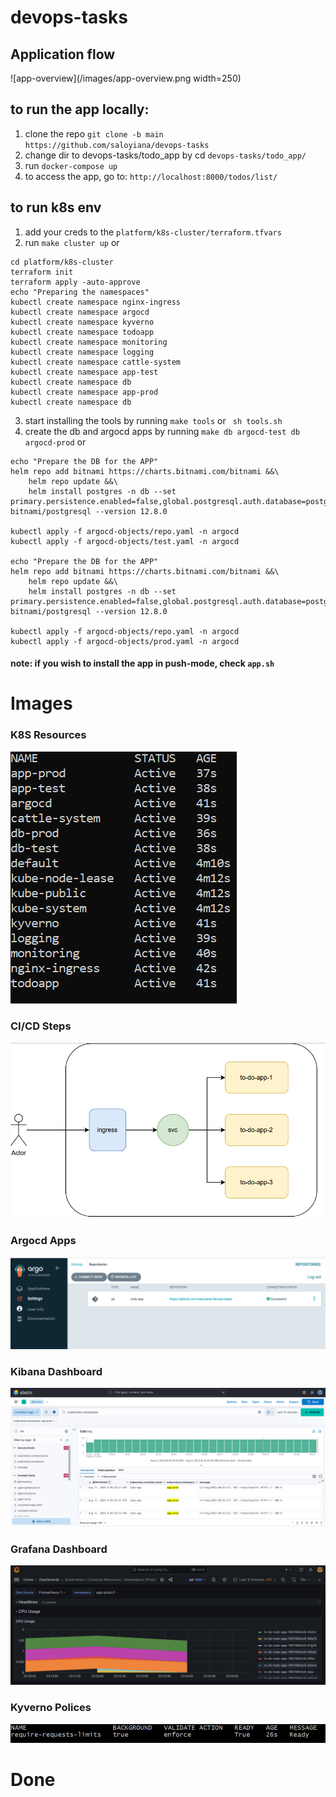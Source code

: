 # devops-tasks

## Application flow

![app-overview](/images/app-overview.png width=250)   

## to run the app locally: 
1. clone the repo `git clone -b main https://github.com/saloyiana/devops-tasks`   
2. change dir to devops-tasks/todo_app by cd `devops-tasks/todo_app/`   
3. run `docker-compose up`   
4. to access the app, go to: `http://localhost:8000/todos/list/`   

## to run k8s env
1. add your creds to the `platform/k8s-cluster/terraform.tfvars`
2. run `make cluster up` or 
```
cd platform/k8s-cluster
terraform init
terraform apply -auto-approve 
echo "Preparing the namespaces"
kubectl create namespace nginx-ingress
kubectl create namespace argocd
kubectl create namespace kyverno
kubectl create namespace todoapp
kubectl create namespace monitoring
kubectl create namespace logging
kubectl create namespace cattle-system
kubectl create namespace app-test
kubectl create namespace db
kubectl create namespace app-prod
kubectl create namespace db
```
3. start installing the tools by running `make tools` or ` sh tools.sh`
4. create the db and argocd apps by running `make db argocd-test db argocd-prod` or 
```
echo "Prepare the DB for the APP"
helm repo add bitnami https://charts.bitnami.com/bitnami &&\
    helm repo update &&\
    helm install postgres -n db --set primary.persistence.enabled=false,global.postgresql.auth.database=postgres,global.postgresql.auth.postgresPassword=postgres,global.postgresql.auth.username=postgres,tls.preferServerCiphers=false,readReplicas.persistence.enabled=false,serviceAccount.automountServiceAccountToken=false bitnami/postgresql --version 12.8.0

kubectl apply -f argocd-objects/repo.yaml -n argocd
kubectl apply -f argocd-objects/test.yaml -n argocd

echo "Prepare the DB for the APP"
helm repo add bitnami https://charts.bitnami.com/bitnami &&\
    helm repo update &&\
    helm install postgres -n db --set primary.persistence.enabled=false,global.postgresql.auth.database=postgres,global.postgresql.auth.postgresPassword=postgres,global.postgresql.auth.username=postgres,tls.preferServerCiphers=false,readReplicas.persistence.enabled=false,serviceAccount.automountServiceAccountToken=false bitnami/postgresql --version 12.8.0

kubectl apply -f argocd-objects/repo.yaml -n argocd
kubectl apply -f argocd-objects/prod.yaml -n argocd
```
#### note: if you wish to install the app in push-mode, check `app.sh`

# Images
### K8S Resources
![k8s-ns](/images/k8s-ns.png)   

### CI/CD Steps
![app-overview](images/app-overview.png)   

### Argocd Apps
![argocd-ui](/images/argocd-ui.png)   

### Kibana Dashboard
![kibana-dashbord](/images/kibana-dashboard.png)   

### Grafana Dashboard
![app-monitoring](/images/app-monitoring.png) 

### Kyverno Polices
![kyverno-policy](/images/kyverno-policy.png)   

# Done
